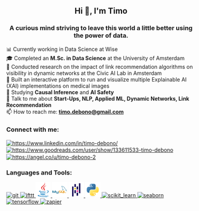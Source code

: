 <h2 align="center">Hi 👋, I'm Timo</h2>
<h3 align="center">A curious mind striving to leave this world a little better using the power of data.</h3>

📊 Currently working in Data Science at Wise <br>
🎓 Completed an **M.Sc. in Data Science** at the University of Amsterdam <br>
🔬 Conducted research on the impact of link recommendation algorithms on visibility in dynamic networks at the Civic AI Lab in Amsterdam <br>
🚧 Built an interactive platform to run and visualize multiple Explainable AI (XAI) implementations on medical images <br>
🌱 Studying **Causal Inference** and **AI Safety** <br>
💬 Talk to me about **Start-Ups, NLP, Applied ML, Dynamic Networks, Link Recommendation** <br>
📫 How to reach me: **timo.debono@gmail.com**

<h3 align="left">Connect with me:</h3>
<p align="left">
<a href="https://www.linkedin.com/in/timo-debono/" target="blank"><img align="center" src="https://raw.githubusercontent.com/rahuldkjain/github-profile-readme-generator/master/src/images/icons/Social/linked-in-alt.svg" alt="https://www.linkedin.com/in/timo-debono/" height="30" width="40" /></a>
<a href="https://www.goodreads.com/user/show/133611533-timo-debono" target="blank"><img align="center" src="https://upload.wikimedia.org/wikipedia/commons/5/5a/Goodreads_logo_-_SuperTinyIcons.svg" alt="https://www.goodreads.com/user/show/133611533-timo-debono" height="30" width="40" /></a>
<a href=" https://angel.co/u/timo-debono-2" target="blank"><img align="center" src="https://cdn1.iconfinder.com/data/icons/logos-and-brands-3/512/20_Angellist_logo_logos-512.png" alt="https://angel.co/u/timo-debono-2" height="40" width="40" /></a>
  
</p>
</p>


<h3 align="left">Languages and Tools:</h3>
<p align="left"> <a href="https://git-scm.com/" target="_blank" rel="noreferrer"> <img src="https://www.vectorlogo.zone/logos/git-scm/git-scm-icon.svg" alt="git" width="40" height="40"/> </a> <a href="https://ifttt.com/" target="_blank" rel="noreferrer"> <img src="https://www.vectorlogo.zone/logos/ifttt/ifttt-ar21.svg" alt="ifttt" width="40" height="40"/> </a> <a href="https://www.java.com" target="_blank" rel="noreferrer"> <img src="https://raw.githubusercontent.com/devicons/devicon/master/icons/java/java-original.svg" alt="java" width="40" height="40"/> </a> <a href="https://www.mysql.com/" target="_blank" rel="noreferrer"> <img src="https://raw.githubusercontent.com/devicons/devicon/master/icons/mysql/mysql-original-wordmark.svg" alt="mysql" width="40" height="40"/> </a> <a href="https://pandas.pydata.org/" target="_blank" rel="noreferrer"> <img src="https://raw.githubusercontent.com/devicons/devicon/2ae2a900d2f041da66e950e4d48052658d850630/icons/pandas/pandas-original.svg" alt="pandas" width="40" height="40"/> </a> <a href="https://www.python.org" target="_blank" rel="noreferrer"> <img src="https://raw.githubusercontent.com/devicons/devicon/master/icons/python/python-original.svg" alt="python" width="40" height="40"/> </a> <a href="https://scikit-learn.org/" target="_blank" rel="noreferrer"> <img src="https://upload.wikimedia.org/wikipedia/commons/0/05/Scikit_learn_logo_small.svg" alt="scikit_learn" width="40" height="40"/> </a> <a href="https://seaborn.pydata.org/" target="_blank" rel="noreferrer"> <img src="https://seaborn.pydata.org/_images/logo-mark-lightbg.svg" alt="seaborn" width="40" height="40"/> </a> <a href="https://www.tensorflow.org" target="_blank" rel="noreferrer"> <img src="https://www.vectorlogo.zone/logos/tensorflow/tensorflow-icon.svg" alt="tensorflow" width="40" height="40"/> </a> <a href="https://zapier.com" target="_blank" rel="noreferrer"> <img src="https://www.vectorlogo.zone/logos/zapier/zapier-icon.svg" alt="zapier" width="40" height="40"/> </a> </p>


<!---
TDebono/TDebono is a ✨ special ✨ repository because its `README.md` (this file) appears on your GitHub profile.
You can click the Preview link to take a look at your changes.
--->
